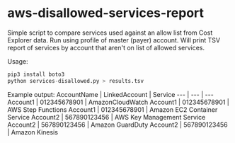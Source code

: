 # aws-disallowed-services-report
Simple script to compare services used against an allow list from Cost Explorer data.  Run using profile of master (payer) account.  Will print TSV report of services by account that aren't on list of allowed services.

Usage:
```python
pip3 install boto3
python services-disallowed.py > results.tsv
```

Example output:
AccountName | LinkedAccount | Service
--- | --- | ---
Account1 | 012345678901	| AmazonCloudWatch
Account1 | 012345678901	| AWS Step Functions
Account1 | 012345678901	| Amazon EC2 Container Service
Account2 | 567890123456	| AWS Key Management Service
Account2 | 567890123456	| Amazon GuardDuty
Account2 | 567890123456	| Amazon Kinesis
